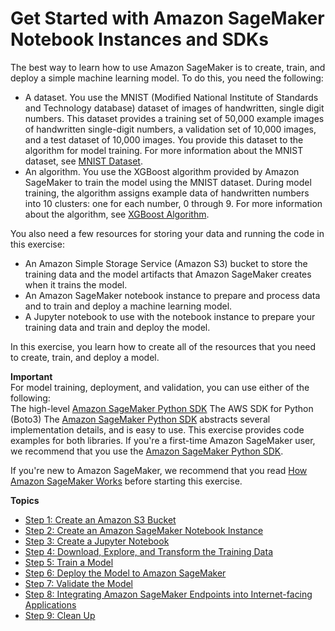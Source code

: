 # Get Started with Amazon SageMaker Notebook Instances and SDKs<a name="gs-console"></a>

The best way to learn how to use Amazon SageMaker is to create, train, and deploy a simple machine learning model\. To do this, you need the following:
+ A dataset\. You use the MNIST \(Modified National Institute of Standards and Technology database\) dataset of images of handwritten, single digit numbers\. This dataset provides a training set of 50,000 example images of handwritten single\-digit numbers, a validation set of 10,000 images, and a test dataset of 10,000 images\. You provide this dataset to the algorithm for model training\. For more information about the MNIST dataset, see [MNIST Dataset](http://yann.lecun.com/exdb/mnist/)\.
+ An algorithm\. You use the XGBoost algorithm provided by Amazon SageMaker to train the model using the MNIST dataset\. During model training, the algorithm assigns example data of handwritten numbers into 10 clusters: one for each number, 0 through 9\. For more information about the algorithm, see [XGBoost Algorithm](xgboost.md)\.

You also need a few resources for storing your data and running the code in this exercise:
+ An Amazon Simple Storage Service \(Amazon S3\) bucket to store the training data and the model artifacts that Amazon SageMaker creates when it trains the model\.
+ An Amazon SageMaker notebook instance to prepare and process data and to train and deploy a machine learning model\.
+ A Jupyter notebook to use with the notebook instance to prepare your training data and train and deploy the model\.

In this exercise, you learn how to create all of the resources that you need to create, train, and deploy a model\. 

**Important**  
For model training, deployment, and validation, you can use either of the following:  
The high\-level [Amazon SageMaker Python SDK](https://sagemaker.readthedocs.io)
The AWS SDK for Python \(Boto3\)
The [Amazon SageMaker Python SDK](https://sagemaker.readthedocs.io) abstracts several implementation details, and is easy to use\. This exercise provides code examples for both libraries\. If you're a first\-time Amazon SageMaker user, we recommend that you use the [Amazon SageMaker Python SDK](https://sagemaker.readthedocs.io)\.

If you're new to Amazon SageMaker, we recommend that you read [How Amazon SageMaker Works](whatis.md#how-it-works) before starting this exercise\.

**Topics**
+ [Step 1: Create an Amazon S3 Bucket](gs-config-permissions.md)
+ [Step 2: Create an Amazon SageMaker Notebook Instance](gs-setup-working-env.md)
+ [Step 3: Create a Jupyter Notebook](ex1-prepare.md)
+ [Step 4: Download, Explore, and Transform the Training Data](ex1-preprocess-data.md)
+ [Step 5: Train a Model](ex1-train-model.md)
+ [Step 6: Deploy the Model to Amazon SageMaker](ex1-model-deployment.md)
+ [Step 7: Validate the Model](ex1-test-model.md)
+ [Step 8: Integrating Amazon SageMaker Endpoints into Internet\-facing Applications](getting-started-client-app.md)
+ [Step 9: Clean Up](ex1-cleanup.md)